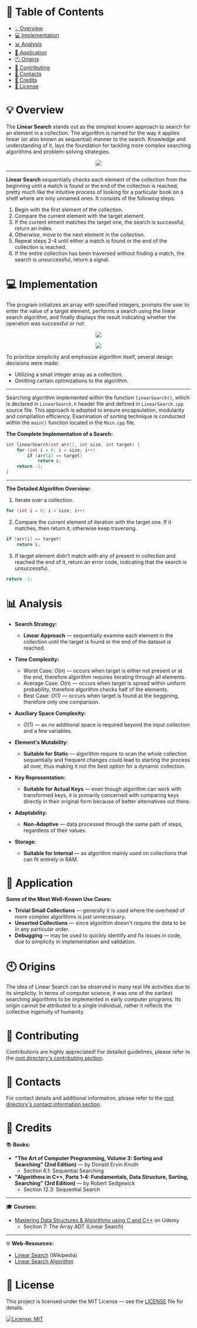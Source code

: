 # &#128209; Table of Contents
- [💡 Overview](#-overview)
- [💻 Implementation](#-implementation)
- [📊 Analysis](#-analysis)
- [📝 Application](#-application)
- [🕙 Origins](#-origins)
- [🤝 Contributing](#-contributing)
- [📧 Contacts](#-contacts)
- [🙏 Credits](#-credits)
- [🔏 License](#-license)



# &#128161; Overview
The **Linear Search** stands out as the simplest known approach to search for an element in a collection. The algorithm is named for the way it applies linear (or also known as sequential) manner to the search. Knowledge and understanding of it, lays the foundation for tackling more complex searching algorithms and problem-solving strategies.
<p align="center"><img src="./Images/LinearSearch.png"/></p>

---
**Linear Search** sequentially checks each element of the collection from the beginning until a match is found or the end of the collection is reached, pretty much like the intuitive process of looking for a particular book on a shelf where are only unnamed ones. It consists of the following steps:
1. Begin with the first element of the collection.
2. Compare the current element with the target element.
3. If the current elment matches the target one, the search is successful, return an index.
4. Otherwise, move to the next element in the collection.
5. Repeat steps 2-4 until either a match is found or the end of the collection is reached.
6. If the entire collection has been traversed without finding a match, the search is unsuccessful, return a signal.



# &#x1F4BB; Implementation
The program initializes an array with specified integers, prompts the user to enter the value of a target element, performs a search using the linear search algorithm, and finally displays the result indicating whether the operation was successful or not.
<p align="center"><img src="./Images/DemoSuccess.png"/></p>
<p align="center"><img src="./Images/DemoFailure.png"/></p>

To prioritize simplicity and emphasize algorithm itself, several design decisions were made:
- Utilizing a small integer array as a collection.
- Omitting certain optimizations to the algorithm.

---
Searching algorithm implemented within the function `linearSearch()`, which is declared in `LinearSearch.h` header file and defined in `LinearSearch.cpp` source file. This approach is adopted to ensure encapsulation, modularity and compilation efficiency. Examination of sorting technique is conducted within the `main()` function located in the `Main.cpp` file.

**The Complete Implementation of a Search:**
```cpp
int linearSearch(int arr[], int size, int target) {
	for (int i = 0; i < size; i++)
		if (arr[i] == target)
			return i;
	return -1;
}
```

---
**The Detailed Algorithm Overview:**
1. Iterate over a collection.
```cpp
for (int i = 0; i < size; i++)
```

2. Compare the current element of iteration with the target one. If it matches, then return it; otherwise keep traversing.
```cpp
if (arr[i] == target)
	return i;
```

3. If target element didn't match with any of present in collection and reached the end of it, return an error code, indicating that the search is unsuccessful.
```cpp
return -1;
```


# &#128202; Analysis
- **Search Strategy:** 
  - **Linear Approach** — sequentially examine each element in the collection until the target is found or the end of the dataset is reached.

- **Time Complexity:**
     - Worst Case: $O(n)$ — occurs when target is either not present or at the end, therefore algorithm requires iterating through all elements.
     - Average Case: $O(n)$ — occurs when target is spread within uniform probability, therefore algorithm checks half of the elements.
     - Best Case: $O(1)$ — occurs when target is found at the beggining, therefore only one comparison.

- **Auxiliary Space Complexity:** 
  - $O(1)$ — as no additional space is required beyond the input collection and a few variables.

- **Element's Mutability:**
   - **Suitable for Static** — algorithm require to scan the whole collection sequentially and frequent changes could lead to starting the process all over, thus making it not the best option for a dynamic collection.

- **Key Representation:**
   - **Suitable for Actual Keys** — even though algorithm can work with transformed keys, it is primarily concerned with comparing keys directly in their original form because of better alternatives out there.

- **Adaptability:**
   - **Non-Adaptive** — data processed through the same path of steps, regardless of their values.

- **Storage:**
   - **Suitable for Internal** — as algorithm mainly used on collections that can fit entirely in RAM.



# &#128221; Application
**Some of the Most Well-Known Use Cases:**
- **Trivial Small Collections** — generally it is used where the overhead of more complex algorithms is just unnecessary.
- **Unsorted Collections** — since algorithm doesn't require the data to be in any particular order.
- **Debugging** — may be used to quickly identify and fix issues in code, due to simplicity in implementation and validation.



# &#x1F559; Origins
The idea of Linear Search can be observed in many real life activities due to its simplicity. In terms of computer science, it was one of the earliest searching algorithms to be implemented in early computer programs. Its origin cannot be attributed to a single individual, rather it reflects the collective ingenuity of humanity.



# &#129309; Contributing
Contributions are highly appreciated! For detailed guidelines, please refer to the [root directory's contributing section](../../../#-contributing).



# &#128231; Contacts
For contact details and additional information, please refer to the [root directory's contact information section](../../../#-contacts).



# &#128591; Credits
&#128218; **Books:**
- **"The Art of Computer Programming, Volume 3: Sorting and Searching" (2nd Edition)** — by Donald Ervin Knuth
  - Section 6.1: Sequential Searching
- **"Algorithms in C++, Parts 1-4: Fundamentals, Data Structure, Sorting, Searching" (3rd Edition)** — by Robert Sedgewick
  - Section 12.3: Sequential Search 

---  
&#127891; **Courses:**
- [Mastering Data Structures & Algorithms using C and C++](https://www.udemy.com/course/datastructurescncpp/) on Udemy
   - Section 7: The Array ADT (Linear Search)

---  
&#127760; **Web-Resources:**  
- [Linear Search](https://en.wikipedia.org/wiki/Linear_search) (Wikipedia)
- [Linear Search Algorithm](https://www.geeksforgeeks.org/linear-search/)



# &#128271; License
This project is licensed under the MIT License — see the [LICENSE](https://github.com/vezzolter/DSA/blob/main/LICENSE) file for details.

[![License: MIT](https://img.shields.io/badge/License-MIT-yellow.svg)](https://opensource.org/licenses/MIT)